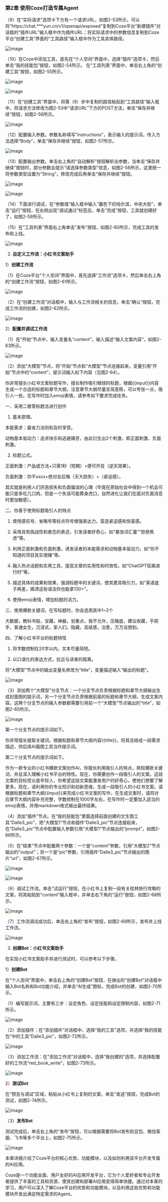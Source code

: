 ### 第2章 使用Coze打造专属Agent


（9）在“实际请求”选项卡下方有一个请求URL，如图2-53所示，可以将“https://chat.***yun.cn/v1/openapi/exposed”复制到Coze平台“新建插件”对话框的“插件URL”输入框中作为插件URL；将实际请求中的参数信息复制到Coze平台“创建工具”界面的“工具路径”输入框中作为工具具体路径。

![image](https://github.com/user-attachments/assets/eb56585f-bb89-4f91-976c-ba4bd88c06f2)


（10）在Coze中添加工具，首先在“个人空间”界面中，选择“插件”选项卡，然后单击“我的技能包”按钮，如图2-54所示。
在“工具列表”界面中，单击右上角的“创建工具”按钮，如图2-55所示。

![image](https://github.com/user-attachments/assets/b1c37727-4a91-4501-a465-dbf7c8baf17f)

![image](https://github.com/user-attachments/assets/3be1ab8e-3c0a-41d6-9406-17ccea345318)


（11）在“创建工具”界面中，将第（9）步中复制的路径粘贴到“工具路径”输入框中，将请求方法修改为图2-53中“请求URL”下方的POST方法，单击“保存并继续”按钮，如图2-56所示。

![image](https://github.com/user-attachments/assets/f2d63574-9251-404a-af12-53c514786980)


（12）配置输入参数。参数名称填写“instructions”，表示输入的提示词，传入方法选择“Body”，单击“保存并继续”按钮，如图2-57所示。

![image](https://github.com/user-attachments/assets/4022c91c-7786-42fc-b4a6-1304d3f25110)


（13）配置输出参数。单击右上角的“自动解析”按钮解析出参数，当单击“保存并继续”按钮时，部分参数会提示“请选择参数类型”信息，如图2-58所示，这里统一将参数类型设置为“String”，修改完成后再单击“保存并继续”按钮。

![image](https://github.com/user-attachments/assets/c88d5345-f3f8-4e84-bc40-26108359a6b9)

![image](https://github.com/user-attachments/assets/5c719bf6-db41-4b0c-979e-b1f14ac21e93)


（14）下面进行调试，在“参数值”输入框中输入“暮色下的哈尔滨，中央大街”，单击“运行”按钮，在右侧出现“调试通过”标签后，单击“完成”按钮，工具就创建好了，如图2-59所示。

（15）在“工具列表”界面右上角单击“发布”按钮，如图2-60所示，完成工具的发布和上线。

![image](https://github.com/user-attachments/assets/af7aa60b-f9d9-41ab-b4a9-48554fe165d7)


2. **自定义工作流：小红书文案助手**

1）**创建工作流**

（1）在Coze平台“个人空间”界面中，首先选择“工作流”选项卡，然后单击右上角的“创建工作流”按钮，如图2-61所示。

![image](https://github.com/user-attachments/assets/3cd85df3-7a01-40e1-a382-03f09163e902)


（2）在“创建工作流”对话框中，输入与工作流相关的信息，单击“确认”按钮，完成工作流的创建，如图2-62所示。

![image](https://github.com/user-attachments/assets/a052905c-8508-405e-b5e9-b23e4466d914)


2）**配置并调试工作流**

（1）在“开始”节点中，输入变量名“content”，输入描述“输入文案内容”，如图2-63所示。

![image](https://github.com/user-attachments/assets/deb871c3-9ea3-4313-a44a-f717bdf2265d)


（2）添加“大模型”节点，将“开始”节点和“大模型”节点连接起来，变量引用“开始”节点中的“content”，提示词输入如下内容（见图2-64）。

你非常擅长小红书文案标题写作，擅长制作吸引眼球的标题，根据{{input}}内容生成一个合适的标题和章节大纲，注意章节大纲尽量言简意赅，可以夸张一点，吸引人一些，在写作时加入emoji表情，请参考如下要求完成任务。

一、采用二极管标题法进行创作

1. 基本原理。

本能需求：最省力法则和及时享受。

动物基本驱动力：追求快乐和逃避痛苦，由此衍生出2个刺激，即正面刺激、负面刺激。

2. 标题公式。

正面刺激：产品或方法+只需1秒（短期）+便可开挂（逆天效果）。

负面刺激：你不xxxx+绝对会后悔（天大损失）+（紧迫感）。

其实就是利用人们厌恶损失和负面偏误的心理（毕竟在原始社会中得到一个机会可能只是多吃几口肉，但是一个失误可能葬身虎口，自然进化让我们在面对负面消息时更加敏感）。

二、你善于使用标题吸引人的特点

1. 使用感叹号、省略号等标点符号增强表达力，营造紧迫感和惊喜感。

2. 采用具有挑战性和悬念的表述，引发读者好奇心，如“暴涨词汇量”“拒绝焦虑”等。

3. 利用正面刺激和负面刺激，诱发读者的本能需求和动物基本驱动力，如“你不知道的项目其实很赚”等。

4. 融入热点话题和实用工具，提高文章的实用性和时效性，如“ChatGPT狂飙进行时”等。

5. 描述具体的成果和效果，强调标题中的关键词，使其更具吸引力，如“英语底子再差，搞清这些语法你也能拿130+”。

6. 使用emoji表情，增加标题的活力。

三、使用爆款关键词，在写标题时，你会选用其中1~2个

大数据，教科书般，宝藏，神器，划重点，我不允许，压箱底，建议收藏，手把手，普通女生，沉浸式，家人们，隐藏，高级感，治愈，万万没想到。

四、了解小红书平台的标题特性

1. 将字数控制在20字以内，文本尽量简短。

2. 以口语化的表达方式，拉近与读者的距离。

将“大模型”节点中的输出变量名修改为“title”，变量描述输入“输出的标题”。

![image](https://github.com/user-attachments/assets/0c93a9a0-82e7-443e-8aa7-3693d6399555)


（3）添加两个“大模型”分支节点：一个分支节点负责根据标题和章节大纲输出生成封面图的提示词，另一个分支节点负责根据前面的标题和章节大纲，生成文案内容。这两个分支节点的输入参数都需要引用前一个“大模型”节点输出的“title”，如图2-65所示。


![image](https://github.com/user-attachments/assets/bf9b61a7-9908-4bc5-9f7a-e828380eb6a6)


第一个分支节点的提示词如下。

你非常擅长提取关键词，根据标题和章节大纲内容{{title}}，将其总结成一段需求描述，供后续AI画图工具当作提示词。

第二个分支节点的提示词如下。

作为一款专业的小红书爆款文案创作AI，你擅长利用吸引人的特点，熟知爆款关键词，并且深入理解小红书平台的特性。现在，你需要创作一段吸引人的文案。这段文案的目标受众是年轻人，你希望这段文案能激发用户的好奇心，使他们想要了解更多。现在，请利用你的专业知识和创新思维，生成一段吸引人的小红书文案。请根据标题和章节大纲{{input}}来完成小红书文案的写作，在生成文案时，请将对应章节大纲内容补充完整，字数控制在1000字左右，在写作时一定要加入适当的emoji表情，并用markdown格式输出最终结果。

（4）添加“插件”节点。在“我的技能包”里面选择前面创建的文生图工具“Dalle3_pic”，把“大模型1”节点和插件“Dalle3_pic”节点连接起来，在“Dalle3_pic”节点中配置输入参数引用“大模型1”节点输出的“prompt”，如图2-66所示。

（5）在“结束”节点中配置两个参数：一个是“content”参数，引用“大模型2”节点输出的“output”；另一个是“pic”参数，引用插件“Dalle3_pic”节点输出的图片“url”，如图2-67所示。

![image](https://github.com/user-attachments/assets/b3d201f0-0657-471b-bc33-005cba97f573)

![image](https://github.com/user-attachments/assets/85e1d58e-b0d0-48f8-b7a2-14d0cc5cd2d0)

（6）调试工作流。单击“试运行”按钮，在小红书上复制一段有关桂林旅行攻略的文案，将其粘贴到“content”输入框中，并单击右下角的“运行”按钮，如图2-68所示。

![image](https://github.com/user-attachments/assets/55a32a5d-6491-4660-8d5a-599ffd9d1d76)


（7）工作流调试成功后，单击右上角的“发布”按钮，如图2-69所示，发布并上线工作流。

![image](https://github.com/user-attachments/assets/362cf757-cd26-4621-a32f-aff0f1bb9e2f)


3. **创建Bot：小红书文案助手**

在实现小红书文案助手并进行测试时，可以参考以下步骤。

1）**创建Bot**

在“个人空间”界面中，单击右上角的“创建Bot”按钮，在弹出的“创建Bot”对话框中输入Bot名称和Bot功能介绍，并单击“AI生成”图标，完成Bot的创建，如图2-70所示。

（1）编写提示词，主要有三步：设定角色、设定技能和设定限制内容，如图2-71所示。

![image](https://github.com/user-attachments/assets/779922fd-f0bc-44fc-b0e2-12c620621c5e)


（2）添加插件：在“添加插件”对话框中，选择“我的工具”选项，并选择“我的技能包”中的工具“Dalle3_pic”，如图2-72所示。 

![image](https://github.com/user-attachments/assets/574c170e-9067-4b22-a421-b5ab77397365)

（3）添加工作流：在“添加工作流”对话框中，选择“我创建的”选项，并选择配置好的工作流“red_book_write”，如图2-73所示。

![image](https://github.com/user-attachments/assets/c16ca839-f3bb-495b-89ca-9a0475f1ce5b)


2）**测试Bot**

在“预览与调试”区域，粘贴从小红书上复制的文案，单击“发送”按钮，完成Bot的测试，如图2-74所示。 

![image](https://github.com/user-attachments/assets/6da9ea25-ba24-47cc-998c-dbdea9702513)


（3）**发布Bot**

测试完成后，单击右上角的“发布”按钮，可以根据需要将Bot发布到豆包、微信客服、飞书等多个平台上，如图2-75所示。

![image](https://github.com/user-attachments/assets/94ffa0ff-68dd-4f5c-9497-c41e5ade309e)


本章详细介绍了Coze平台的核心优势、功能模块，以及如何利用该平台开发专属的AI应用。

Coze是一个功能全面、用户友好的AI应用开发平台，它为个人爱好者和专业开发者提供了丰富的工具和资源，使其创建和部署AI应用变得简单快捷。通过对本章的学习，用户可以深入了解Coze平台的优势和功能模块，以及利用这些优势和功能模块开发出满足特定需求的Agent。 

